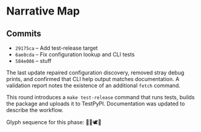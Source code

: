 # Narrative Map

## Commits

- `29175ca` – Add test-release target
- `6ae8cda` – Fix configuration lookup and CLI tests
- `584e086` – stuff

The last update repaired configuration discovery, removed stray debug prints, and confirmed that CLI help output matches documentation. A validation report notes the existence of an additional `fetch` command.

This round introduces a `make test-release` command that runs tests, builds the
package and uploads it to TestPyPI. Documentation was updated to describe the
workflow.

Glyph sequence for this phase: 🧠🌸🕊️🎸

